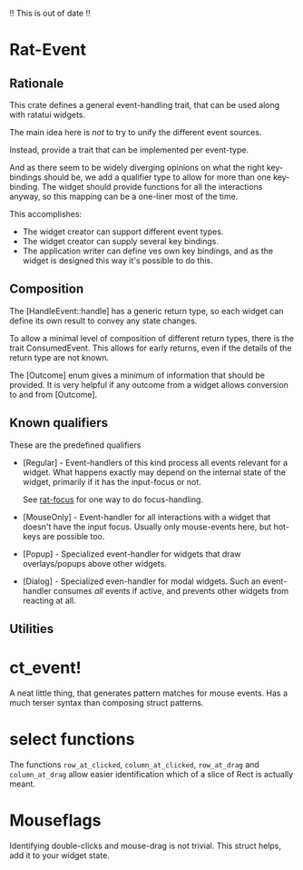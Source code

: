 !! This is out of date !!

# Rat-Event

## Rationale

This crate defines a general event-handling trait,
that can be used along with ratatui widgets.

The main idea here is _not_ to try to unify the different event sources.

Instead, provide a trait that can be implemented per event-type.

And as there seem to be widely diverging opinions on what the right
key-bindings should be, we add a qualifier type to allow for more than
one key-binding. The widget should provide functions for all the
interactions anyway, so this mapping can be a one-liner most of the time.

This accomplishes:

* The widget creator can support different event types.
* The widget creator can supply several key bindings.
* The application writer can define ves own key bindings, and as the
  widget is designed this way it's possible to do this.

## Composition

The [HandleEvent::handle] has a generic return type, so each widget can
define its own result to convey any state changes.

To allow a minimal level of composition of different return types,
there is the trait ConsumedEvent. This allows for early returns,
even if the details of the return type are not known.

The [Outcome] enum gives a minimum of information that should be provided.
It is very helpful if any outcome from a widget allows conversion to and
from [Outcome].

## Known qualifiers

These are the predefined qualifiers

* [Regular] - Event-handlers of this kind process all events relevant
  for a widget. What happens exactly may depend on the internal state
  of the widget, primarily if it has the input-focus or not.

  See [rat-focus](https://docs.rs/rat-focus/) for one way to do focus-handling.

* [MouseOnly] - Event-handler for all interactions with a widget that
  doesn't have the input focus. Usually only mouse-events here, but
  hot-keys are possible too.

* [Popup] - Specialized event-handler for widgets that draw overlays/popups
  above other widgets.
* [Dialog] - Specialized even-handler for modal widgets. Such an event-handler
  consumes _all_ events if active, and prevents other widgets from reacting
  at all.

## Utilities

# ct_event!

A neat little thing, that generates pattern matches for mouse events.
Has a much terser syntax than composing struct patterns.

# select functions

The functions `row_at_clicked`, `column_at_clicked`, `row_at_drag` and
`column_at_drag` allow easier identification which of a slice of Rect
is actually meant.

# Mouseflags

Identifying double-clicks and mouse-drag is not trivial.
This struct helps, add it to your widget state.






